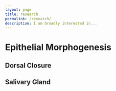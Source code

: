 ```yaml
---
layout: page
title: research 
permalink: /research/
description: I am broadly interested in... 
---
```


# Epithelial Morphogenesis

## Dorsal Closure

## Salivary Gland


